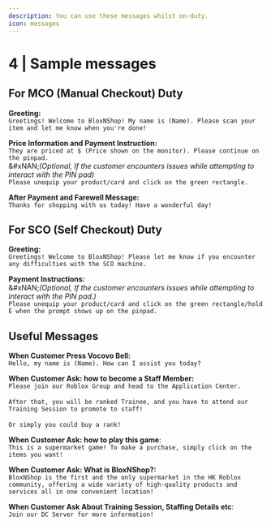 ```yaml
---
description: You can use these messages whilst on-duty.
icon: messages
---
```


# 4 | Sample messages

## For MCO (Manual Checkout) Duty

**Greeting:**\
`Greetings! Welcome to BloxNShop! My name is (Name). Please scan your item and let me know when you're done!`

**Price Information and Payment Instruction:**\
`They are priced at $ (Price shown on the monitor). Please continue on the pinpad.`\
&#xNAN;_(Optional, If the customer encounters issues while attempting to interact with the PIN pad)_\
`Please unequip your product/card and click on the green rectangle.`

**After Payment and Farewell Message:**\
`Thanks for shopping with us today! Have a wonderful day!`

## For SCO (Self Checkout) Duty

**Greeting:**\
`Greetings! Welcome to BloxNShop! Please let me know if you encounter any difficulties with the SCO machine.`

**Payment Instructions:**\
&#xNAN;_(Optional, If the customer encounters issues while attempting to interact with the PIN pad.)_\
`Please unequip your product/card and click on the green rectangle/hold E when the prompt shows up on the pinpad.`

## Useful Messages

**When Customer Press Vocovo Bell:**\
`Hello, my name is (Name). How can I assist you today?`

**When Customer Ask: how to become a Staff Member:**\
`Please join our Roblox Group and head to the Application Center.`\
\
`After that, you will be ranked Trainee, and you have to attend our Training Session to promote to staff!`\
\
`Or simply you could buy a rank!`

**When Customer Ask: how to play this game**:\
`This is a supermarket game! To make a purchase, simply click on the items you want!`

**When Customer Ask: What is BloxNShop?:**\
`BloxNShop is the first and the only supermarket in the HK Roblox community, offering a wide variety of high-quality products and services all in one convenient location!`

**When Customer Ask About Training Session, Staffing Details etc**:\
`Join our DC Server for more information!`










